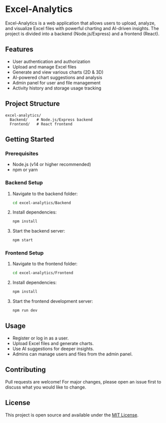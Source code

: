 # Excel-Analytics

Excel-Analytics is a web application that allows users to upload, analyze, and visualize Excel files with powerful charting and AI-driven insights. The project is divided into a backend (Node.js/Express) and a frontend (React).

## Features
- User authentication and authorization
- Upload and manage Excel files
- Generate and view various charts (2D & 3D)
- AI-powered chart suggestions and analysis
- Admin panel for user and file management
- Activity history and storage usage tracking

## Project Structure
```
excel-analytics/
  Backend/    # Node.js/Express backend
  Frontend/   # React frontend
```

## Getting Started

### Prerequisites
- Node.js (v14 or higher recommended)
- npm or yarn

### Backend Setup
1. Navigate to the backend folder:
   ```bash
   cd excel-analytics/Backend
   ```
2. Install dependencies:
   ```bash
   npm install
   ```
3. Start the backend server:
   ```bash
   npm start
   ```

### Frontend Setup
1. Navigate to the frontend folder:
   ```bash
   cd excel-analytics/Frontend
   ```
2. Install dependencies:
   ```bash
   npm install
   ```
3. Start the frontend development server:
   ```bash
   npm run dev
   ```

## Usage
- Register or log in as a user.
- Upload Excel files and generate charts.
- Use AI suggestions for deeper insights.
- Admins can manage users and files from the admin panel.

## Contributing
Pull requests are welcome! For major changes, please open an issue first to discuss what you would like to change.

## License
This project is open source and available under the [MIT License](LICENSE). 